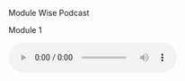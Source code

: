 Module Wise Podcast


Module 1

<audio controls>
  <source src="https://github.com/sanjaybandaru-edu/audio/raw/refs/heads/main/Eng-Unit-1.wav" type="audio/wav">
  Your browser does not support the audio element.

  
</audio>

